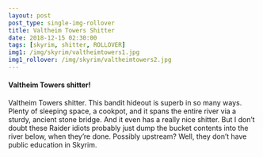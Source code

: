 ```yaml
---
layout: post
post_type: single-img-rollover
title: Valtheim Towers Shitter
date: 2018-12-15 02:30:00
tags: [skyrim, shitter, ROLLOVER]
img1: /img/skyrim/valtheimtowers1.jpg
img1_rollover: /img/skyrim/valtheimtowers2.jpg
---
```

#### Valtheim Towers shitter!

Valtheim Towers shitter. This bandit hideout is superb in so many ways. Plenty of sleeping space, a cookpot, and it spans the entire river via a sturdy, ancient stone bridge. And it even has a really nice shitter. But I don’t doubt these Raider idiots probably just dump the bucket contents into the river below, when they’re done. Possibly upstream? Well, they don’t have public education in Skyrim.
